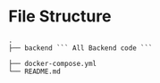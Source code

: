 
# File Structure
````
.
├── backend ``` All Backend code ```

├── docker-compose.yml
└── README.md
````
